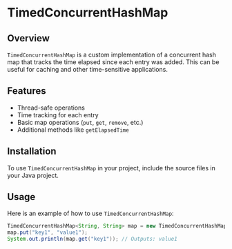# TimedConcurrentHashMap

## Overview
`TimedConcurrentHashMap` is a custom implementation of a concurrent hash map that tracks the time elapsed since each entry was added. This can be useful for caching and other time-sensitive applications.

## Features
- Thread-safe operations
- Time tracking for each entry
- Basic map operations (`put`, `get`, `remove`, etc.)
- Additional methods like `getElapsedTime`

## Installation
To use `TimedConcurrentHashMap` in your project, include the source files in your Java project.

## Usage
Here is an example of how to use `TimedConcurrentHashMap`:

```java
TimedConcurrentHashMap<String, String> map = new TimedConcurrentHashMap<>();
map.put("key1", "value1");
System.out.println(map.get("key1")); // Outputs: value1